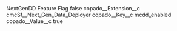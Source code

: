 <?xml version="1.0" encoding="UTF-8"?>
<CustomMetadata xmlns="http://soap.sforce.com/2006/04/metadata" xmlns:xsi="http://www.w3.org/2001/XMLSchema-instance" xmlns:xsd="http://www.w3.org/2001/XMLSchema">
    <label>NextGenDD Feature Flag</label>
    <protected>false</protected>
    <values>
        <field>copado__Extension__c</field>
        <value xsi:type="xsd:string">cmcSf__Next_Gen_Data_Deployer</value>
    </values>
    <values>
        <field>copado__Key__c</field>
        <value xsi:type="xsd:string">mcdd_enabled</value>
    </values>
    <values>
        <field>copado__Value__c</field>
        <value xsi:type="xsd:string">true</value>
    </values>
</CustomMetadata>
